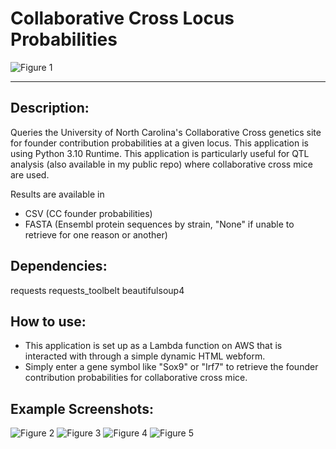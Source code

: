 # Collaborative Cross Locus Probabilities
![Figure 1](https://i.imgur.com/h8cmemI.png)

-------------------------------------------------------------------------------------------------------------------------------------
## Description:
Queries the University of North Carolina's Collaborative Cross genetics site for founder contribution probabilities at a given locus.
This application is using Python 3.10 Runtime.
This application is particularly useful for QTL analysis (also available in my public repo) where collaborative cross mice are used.

Results are available in 
- CSV (CC founder probabilities)
- FASTA (Ensembl protein sequences by strain, "None" if unable to retrieve for one reason or another)

## Dependencies:
requests
requests_toolbelt
beautifulsoup4

## How to use:
- This application is set up as a Lambda function on AWS that is interacted with through a simple dynamic HTML webform.
- Simply enter a gene symbol like "Sox9" or "Irf7" to retrieve the founder contribution probabilities for collaborative cross mice.

## Example Screenshots:

![Figure 2](https://github.com/user-attachments/assets/dd0cc2e6-7ce8-4ea6-bfaf-3e88c88d5a39)
![Figure 3](https://github.com/user-attachments/assets/ca359d92-ede2-47a8-a081-543c15678898)
![Figure 4](https://github.com/user-attachments/assets/2df701a9-690f-4a58-a686-da24b6684c1e)
![Figure 5](https://github.com/user-attachments/assets/6a06e8a3-ce5d-471d-9532-197d83d6bfaf)
